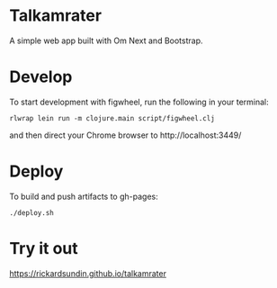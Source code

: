 # Talkamrater

A simple web app built with Om Next and Bootstrap.

# Develop
To start development with figwheel, run the following in your terminal:
```
rlwrap lein run -m clojure.main script/figwheel.clj
```
and then direct your Chrome browser to http://localhost:3449/

# Deploy
To build and push artifacts to gh-pages:
```
./deploy.sh
```

# Try it out

https://rickardsundin.github.io/talkamrater